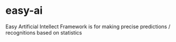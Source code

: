 # easy-ai
Easy Artificial Intellect Framework is for making precise predictions / recognitions based on statistics
